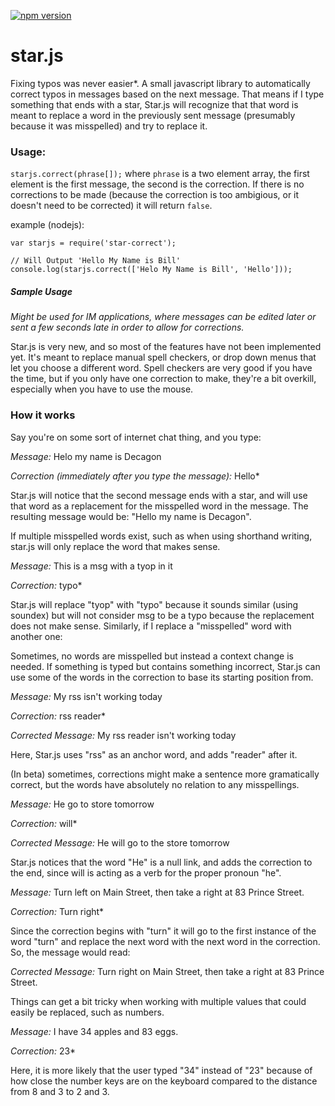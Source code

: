 [![npm version](https://badge.fury.io/js/star-correct.svg)](https://badge.fury.io/js/star-correct)

# star.js
Fixing typos was never easier*. A small javascript library to automatically correct typos in messages based on the next message. That means if I type something that ends with a star, Star.js will recognize that that word is meant to replace a word in the previously sent message (presumably because it was misspelled) and try to replace it.

### Usage: 
`starjs.correct(phrase[]);` where `phrase` is a two element array, the first element is the first message, the second is the correction. If there is no corrections to be made (because the correction is too ambigious, or it doesn't need to be corrected) it will return `false`.

example (nodejs): 
```
var starjs = require('star-correct');

// Will Output 'Hello My Name is Bill'
console.log(starjs.correct(['Helo My Name is Bill', 'Hello']));
```
##### Sample Usage
*Might be used for IM applications, where messages can be edited later or sent a few seconds late in order to allow for corrections.*

Star.js is very new, and so most of the features have not been implemented yet. It's meant to replace manual spell checkers, or drop down menus that let you choose a different word. Spell checkers are very good if you have the time, but if you only have one correction to make, they're a bit overkill, especially when you have to use the mouse.

### How it works

Say you're on some sort of internet chat thing, and you type:

*Message:* Helo my name is Decagon

*Correction (immediately after you type the message):* Hello*

Star.js will notice that the second message ends with a star, and will use that word as a replacement for the misspelled word in the message. The resulting message would be: "Hello my name is Decagon".

If multiple misspelled words exist, such as when using shorthand writing, star.js will only replace the word that makes sense. 

*Message:* This is a msg with a tyop in it

*Correction:* typo*

Star.js will replace "tyop" with "typo" because it sounds similar (using soundex) but will not consider msg to be a typo because the replacement does not make sense. Similarly, if I replace a "misspelled" word with another one:

Sometimes, no words are misspelled but instead a context change is needed. If something is typed but contains something incorrect, Star.js can use some of the words in the correction to base its starting position from.

*Message:* My rss isn't working today

*Correction:* rss reader*

*Corrected Message:* My rss reader isn't working today

Here, Star.js uses "rss" as an anchor word, and adds "reader" after it.

(In beta) sometimes, corrections might make a sentence more gramatically correct, but the words have absolutely no relation to any misspellings.

*Message:* He go to store tomorrow

*Correction:* will*

*Corrected Message:* He will go to the store tomorrow

Star.js notices that the word "He" is a null link, and adds the correction to the end, since will is acting as a verb for the proper pronoun "he".

*Message:* Turn left on Main Street, then take a right at 83 Prince Street.

*Correction:* Turn right*

Since the correction begins with "turn" it will go to the first instance of the word "turn" and replace the next word with the next word in the correction. So, the message would read:

*Corrected Message:* Turn right on Main Street, then take a right at 83 Prince Street.

Things can get a bit tricky when working with multiple values that could easily be replaced, such as numbers.

*Message:* I have 34 apples and 83 eggs.

*Correction:* 23*

Here, it is more likely that the user typed "34" instead of "23" because of how close the number keys are on the keyboard compared to the distance from 8 and 3 to 2 and 3.
